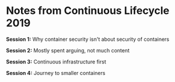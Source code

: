 # Notes from Continuous Lifecycle 2019

**Session 1:**
Why container security isn't about security of containers

**Session 2:**
Mostly spent arguing, not much content

**Session 3:**
Continuous infrastructure first

**Session 4:**
Journey to smaller containers
